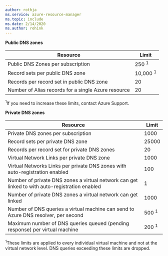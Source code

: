 ```yaml
---
author: rothja
ms.service: azure-resource-manager
ms.topic: include
ms.date: 2/14/2020    
ms.author: rohink
---
```

**Public DNS zones**

| Resource | Limit |
| --- | --- |
| Public DNS Zones per subscription |250 <sup>1</sup> |
| Record sets per public DNS zone |10,000 <sup>1</sup> |
| Records per record set in public DNS zone |20 |
| Number of Alias records for a single Azure resource |20|

<sup>1</sup>If you need to increase these limits, contact Azure Support.

**Private DNS zones**

| Resource | Limit |
| --- | --- |
| Private DNS zones per subscription |1000|
| Record sets per private DNS zone |25000|
| Records per record set for private DNS zones |20|
| Virtual Network Links per private DNS zone |1000|
| Virtual Networks Links per private DNS zones with auto-registration enabled |100|
| Number of private DNS zones a virtual network can get linked to with auto-registration enabled |1|
| Number of private DNS zones a virtual network can get linked |1000|
| Number of DNS queries a virtual machine can send to Azure DNS resolver, per second |500 <sup>1</sup> |
| Maximum number of DNS queries queued (pending response) per virtual machine |200 <sup>1</sup> |

<sup>1</sup>These limits are applied to every individual virtual machine and not at the virtual network level. DNS queries exceeding these limits are dropped.
